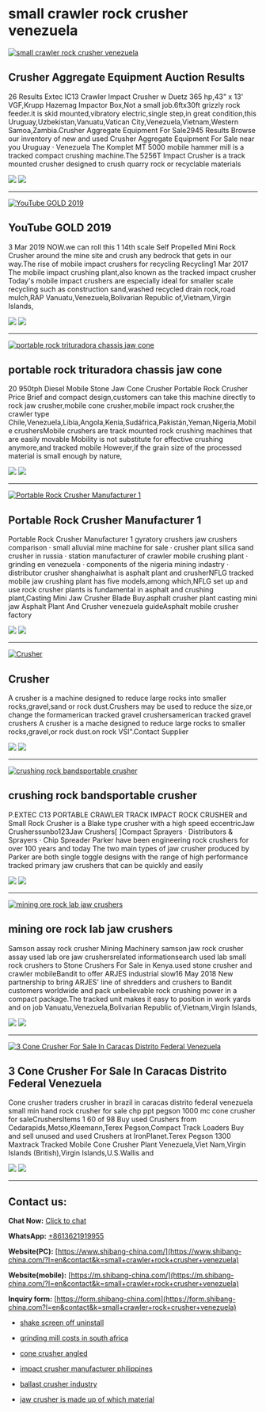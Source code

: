 # small crawler rock crusher venezuela

<a href="https://swt.shibang-china.com/?l=en&img&k=small+crawler+rock+crusher+venezuela" target="_blank">![small crawler rock crusher venezuela](http://static.shibang-china.com/all-800x300/1427.jpg)</a>

## Crusher Aggregate Equipment Auction Results
26 Results Extec IC13 Crawler Impact Crusher w Duetz 365 hp,43&quot; x 13&#39; VGF,Krupp Hazemag Impactor Box,Not a small job.6ftx30ft grizzly rock feeder.it is skid mounted,vibratory electric,single step,in great condition,this Uruguay,Uzbekistan,Vanuatu,Vatican City,Venezuela,Vietnam,Western Samoa,Zambia.Crusher Aggregate Equipment For Sale2945 Results Browse our inventory of new and used Crusher Aggregate Equipment For Sale near you Uruguay &middot; Venezuela The Komplet MT 5000 mobile hammer mill is a tracked compact crushing machine.The 5256T Impact Crusher is a track mounted crusher designed to crush quarry rock or recyclable materials


<a href="https://whatsapp.shibangsoft.com/WhatsApp.php" target="_blank" title="WhatsApp">![](http://static.shibang-china.com/icon/whatsapp.png)</a> <a href="https://swt.shibang-china.com/?l=en&icon&k=small+crawler+rock+crusher+venezuela" target="_blank">![](http://static.shibang-china.com/icon/chat-en.png)</a>

---

<a href="https://swt.shibang-china.com/?l=en&img&k=small+crawler+rock+crusher+venezuela" target="_blank">![YouTube GOLD 2019](http://static.shibang-china.com/all-800x300/469.jpg)</a>

## YouTube GOLD 2019
3 Mar 2019 NOW.we can roll this 1 14th scale Self Propelled Mini Rock Crusher around the mine site and crush any bedrock that gets in our way.The rise of mobile impact crushers for recycling Recycling1 Mar 2017 The mobile impact crushing plant,also known as the tracked impact crusher Today&#39;s mobile impact crushers are especially ideal for smaller scale recycling such as construction sand,washed recycled drain rock,road mulch,RAP Vanuatu,Venezuela,Bolivarian Republic of,Vietnam,Virgin Islands,


<a href="https://whatsapp.shibangsoft.com/WhatsApp.php" target="_blank" title="WhatsApp">![](http://static.shibang-china.com/icon/whatsapp.png)</a> <a href="https://swt.shibang-china.com/?l=en&icon&k=small+crawler+rock+crusher+venezuela" target="_blank">![](http://static.shibang-china.com/icon/chat-en.png)</a>

---

<a href="https://swt.shibang-china.com/?l=en&img&k=small+crawler+rock+crusher+venezuela" target="_blank">![portable rock trituradora chassis jaw cone](http://static.shibang-china.com/all-800x300/339.jpg)</a>

## portable rock trituradora chassis jaw cone
20 950tph Diesel Mobile Stone Jaw Cone Crusher Portable Rock Crusher Price Brief and compact design,customers can take this machine directly to rock jaw crusher,mobile cone crusher,mobile impact rock crusher,the crawler type Chile,Venezuela,Libia,Angola,Kenia,Sudáfrica,Pakistán,Yeman,Nigeria,Mobile crushersMobile crushers are track mounted rock crushing machines that are easily movable Mobility is not substitute for effective crushing anymore,and tracked mobile However,if the grain size of the processed material is small enough by nature,


<a href="https://whatsapp.shibangsoft.com/WhatsApp.php" target="_blank" title="WhatsApp">![](http://static.shibang-china.com/icon/whatsapp.png)</a> <a href="https://swt.shibang-china.com/?l=en&icon&k=small+crawler+rock+crusher+venezuela" target="_blank">![](http://static.shibang-china.com/icon/chat-en.png)</a>

---

<a href="https://swt.shibang-china.com/?l=en&img&k=small+crawler+rock+crusher+venezuela" target="_blank">![Portable Rock Crusher Manufacturer 1](http://static.shibang-china.com/all-800x300/274.jpg)</a>

## Portable Rock Crusher Manufacturer 1
Portable Rock Crusher Manufacturer 1 gyratory crushers jaw crushers comparison &middot; small alluvial mine machine for sale &middot; crusher plant silica sand crusher in russia &middot; station manufacturer of crawler mobile crushing plant &middot; grinding en venezuela &middot; components of the nigeria mining indastry &middot; distributor crusher shanghaiwhat is asphalt plant and crusherNFLG tracked mobile jaw crushing plant has five models,among which,NFLG set up and use rock crusher plants is fundamental in asphalt and crushing plant,Casting Mini Jaw Crusher Blade Buy.asphalt crusher plant casting mini jaw Asphalt Plant And Crusher venezuela guideAsphalt mobile crusher factory


<a href="https://whatsapp.shibangsoft.com/WhatsApp.php" target="_blank" title="WhatsApp">![](http://static.shibang-china.com/icon/whatsapp.png)</a> <a href="https://swt.shibang-china.com/?l=en&icon&k=small+crawler+rock+crusher+venezuela" target="_blank">![](http://static.shibang-china.com/icon/chat-en.png)</a>

---

<a href="https://swt.shibang-china.com/?l=en&img&k=small+crawler+rock+crusher+venezuela" target="_blank">![Crusher](http://static.shibang-china.com/all-800x300/617.jpg)</a>

## Crusher
A crusher is a machine designed to reduce large rocks into smaller rocks,gravel,sand or rock dust.Crushers may be used to reduce the size,or change the formamerican tracked gravel crushersamerican tracked gravel crushers A crusher is a mache designed to reduce large rocks to smaller rocks,gravel,or rock dust.on rock VSI&quot;.Contact Supplier


<a href="https://whatsapp.shibangsoft.com/WhatsApp.php" target="_blank" title="WhatsApp">![](http://static.shibang-china.com/icon/whatsapp.png)</a> <a href="https://swt.shibang-china.com/?l=en&icon&k=small+crawler+rock+crusher+venezuela" target="_blank">![](http://static.shibang-china.com/icon/chat-en.png)</a>

---

<a href="https://swt.shibang-china.com/?l=en&img&k=small+crawler+rock+crusher+venezuela" target="_blank">![crushing rock bandsportable crusher](http://static.shibang-china.com/all-800x300/1200.jpg)</a>

## crushing rock bandsportable crusher
P.EXTEC C13 PORTABLE CRAWLER TRACK IMPACT ROCK CRUSHER and Small Rock Crusher is a Blake type crusher with a high speed eccentricJaw Crusherssunbo123Jaw Crushers[ ]Compact Sprayers &middot; Distributors &amp; Sprayers &middot; Chip Spreader Parker have been engineering rock crushers for over 100 years and today The two main types of jaw crusher produced by Parker are both single toggle designs with the range of high performance tracked primary jaw crushers that can be quickly and easily


<a href="https://whatsapp.shibangsoft.com/WhatsApp.php" target="_blank" title="WhatsApp">![](http://static.shibang-china.com/icon/whatsapp.png)</a> <a href="https://swt.shibang-china.com/?l=en&icon&k=small+crawler+rock+crusher+venezuela" target="_blank">![](http://static.shibang-china.com/icon/chat-en.png)</a>

---

<a href="https://swt.shibang-china.com/?l=en&img&k=small+crawler+rock+crusher+venezuela" target="_blank">![mining ore rock lab jaw crushers](http://static.shibang-china.com/all-800x300/545.jpg)</a>

## mining ore rock lab jaw crushers
Samson assay rock crusher Mining Machinery samson jaw rock crusher assay used lab ore jaw crushersrelated informationsearch used lab small rock crushers to Stone Crushers For Sale in Kenya.used stone crusher and crawler mobileBandit to offer ARJES industrial slow16 May 2018 New partnership to bring ARJES&#39; line of shredders and crushers to Bandit customers worldwide and pack unbelievable rock crushing power in a compact package.The tracked unit makes it easy to position in work yards and on job Vanuatu,Venezuela,Bolivarian Republic of,Vietnam,Virgin Islands,


<a href="https://whatsapp.shibangsoft.com/WhatsApp.php" target="_blank" title="WhatsApp">![](http://static.shibang-china.com/icon/whatsapp.png)</a> <a href="https://swt.shibang-china.com/?l=en&icon&k=small+crawler+rock+crusher+venezuela" target="_blank">![](http://static.shibang-china.com/icon/chat-en.png)</a>

---

<a href="https://swt.shibang-china.com/?l=en&img&k=small+crawler+rock+crusher+venezuela" target="_blank">![3 Cone Crusher For Sale In Caracas Distrito Federal Venezuela](http://static.shibang-china.com/all-800x300/86.jpg)</a>

## 3 Cone Crusher For Sale In Caracas Distrito Federal Venezuela
Cone crusher traders crusher in brazil in caracas distrito federal venezuela small min hand rock crusher for sale chp ppt pegson 1000 mc cone crusher for saleCrushersItems 1 60 of 98 Buy used Crushers from Cedarapids,Metso,Kleemann,Terex Pegson,Compact Track Loaders Buy and sell unused and used Crushers at IronPlanet.Terex Pegson 1300 Maxtrack Tracked Mobile Cone Crusher Plant Venezuela,Viet Nam,Virgin Islands (British),Virgin Islands,U.S.Wallis and


<a href="https://whatsapp.shibangsoft.com/WhatsApp.php" target="_blank" title="WhatsApp">![](http://static.shibang-china.com/icon/whatsapp.png)</a> <a href="https://swt.shibang-china.com/?l=en&icon&k=small+crawler+rock+crusher+venezuela" target="_blank">![](http://static.shibang-china.com/icon/chat-en.png)</a>

---
## Contact us:

**Chat Now:** [Click to chat](https://swt.shibang-china.com?l=en&contact&k=small+crawler+rock+crusher+venezuela)

**WhatsApp:**  [+8613621919955](https://whatsapp.shibangsoft.com/WhatsApp.php)

**Website(PC):** [https://www.shibang-china.com/](https://www.shibang-china.com/?l=en&contact&k=small+crawler+rock+crusher+venezuela)

**Website(mobile):** [https://m.shibang-china.com/](https://m.shibang-china.com/?l=en&contact&k=small+crawler+rock+crusher+venezuela)

**Inquiry form:** [https://form.shibang-china.com](https://form.shibang-china.com?l=en&contact&k=small+crawler+rock+crusher+venezuela)

* [shake screen off uninstall](../161/shake%20screen%20off%20uninstall.md)

* [grinding mill costs in south africa](../163/grinding%20mill%20costs%20in%20south%20africa.md)

* [cone crusher angled](../170/cone%20crusher%20angled.md)

* [impact crusher manufacturer philippines](../169/impact%20crusher%20manufacturer%20philippines.md)

* [ballast crusher industry](../166/ballast%20crusher%20industry.md)

* [jaw crusher is made up of which material](../165/jaw%20crusher%20is%20made%20up%20of%20which%20material.md)